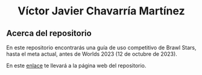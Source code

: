 <h1 align="center">Víctor Javier Chavarría Martínez</h1>
<h2 aign"left">Acerca del repositorio</h2>
<p align="justify">
  En este repositorio encontrarás una guía de uso competitivo de Brawl Stars, hasta el meta actual, antes de Worlds 2023 (12 de octubre de 2023).
</p>
<p align="left">
En este <a href="URL_de_Pages">enlace</a> te llevará a la página web del repositorio.
</p>
